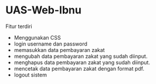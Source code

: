 # UAS-Web-Ibnu
Fitur terdiri

- Menggunakan CSS
- login username dan password
- memasukkan data pembayaran zakat
- mengubah data pembayaran zakat yang sudah diinput.
- menghapus data pembayaran zakat yang sudah diinput.
- mencetak data pembayaran zakat dengan format pdf.
- logout sistem
